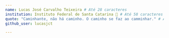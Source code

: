 ```yaml
---
name: Lucas José Carvalho Teixeira # Até 28 caracteres  
institution: Instituto Federal de Santa Catarina 🚩 # Até 58 caracteres
quote: "Caminhante, não há caminho. O caminho se faz ao camminhar." # Até 100 caracteres, evite usar aspas(")para garantir que o formato permaneça o mesmo. 
github_user: lucasjct

---
```

